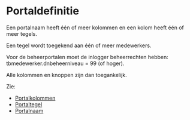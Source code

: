 # Portaldefinitie

Een portalnaam heeft één of meer kolommen en een kolom heeft één of meer tegels.

Een tegel wordt toegekend aan één of meer medewerkers.

Voor de beheerportalen moet de inlogger beheerrechten hebben: tbmedewerker.dnbeheerniveau = 99 (of hoger).

Alle kolommen en knoppen zijn dan toegankelijk.

Zie:

- [Portalkolommen](/instellen_inrichten/portaldefinitie/portal_kolommen.md)
- [Portaltegel](/instellen_inrichten/portaldefinitie/portal_tegel.md)
- [Portalnaam](/instellen_inrichten/portaldefinitie/portalnaam.md)
